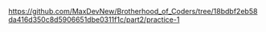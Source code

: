 https://github.com/MaxDevNew/Brotherhood_of_Coders/tree/18bdbf2eb58da416d350c8d5906651dbe0311f1c/part2/practice-1
